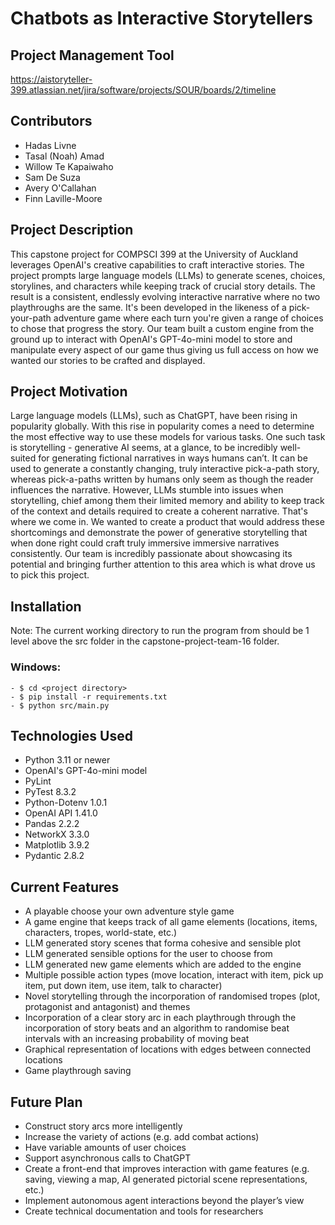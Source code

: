 # Chatbots as Interactive Storytellers

## Project Management Tool

https://aistoryteller-399.atlassian.net/jira/software/projects/SOUR/boards/2/timeline

## Contributors

- Hadas Livne
- Tasal (Noah) Amad 
- Willow Te Kapaiwaho
- Sam De Suza
- Avery O'Callahan
- Finn Laville-Moore

## Project Description

This capstone project for COMPSCI 399 at the University of Auckland leverages OpenAI's creative capabilities to craft interactive stories. 
The project prompts large language models (LLMs) to generate scenes, choices, storylines, and characters while keeping track of crucial 
story details. The result is a consistent, endlessly evolving interactive narrative where no two playthroughs are the same. It's been developed
in the likeness of a pick-your-path adventure game where each turn you're given a range of choices to chose that progress the story. Our team built
a custom engine from the ground up to interact with OpenAI's GPT-4o-mini model to store and manipulate every aspect of our game thus giving us full access
on how we wanted our stories to be crafted and displayed.

## Project Motivation

Large language models (LLMs), such as ChatGPT, have been rising in popularity globally. With this rise in popularity comes a need to determine the most 
effective way to use these models for various tasks. One such task is storytelling - generative AI seems, at a glance, to be incredibly well-suited for 
generating fictional narratives in ways humans can’t. It can be used to generate a constantly changing, truly interactive pick-a-path story, whereas 
pick-a-paths written by humans only seem as though the reader influences the narrative. However, LLMs stumble into issues when storytelling, chief among 
them their limited memory and ability to keep track of the context and details required to create a coherent narrative. That's where we come in. We wanted
to create a product that would address these shortcomings and demonstrate the power of generative storytelling that when done right could craft truly immersive
immersive narratives consistently. Our team is incredibly passionate about showcasing its potential and bringing further attention to this area which is what 
drove us to pick this project.

## Installation

Note: The current working directory to run the program from should be 1 level above the src folder 
in the capstone-project-team-16 folder. 

 ### Windows:
 ```
- $ cd <project directory>
- $ pip install -r requirements.txt
- $ python src/main.py
```

## Technologies Used

- Python 3.11 or newer
- OpenAI's GPT-4o-mini model
- PyLint 
- PyTest 8.3.2 
- Python-Dotenv 1.0.1
- OpenAI API 1.41.0
- Pandas 2.2.2
- NetworkX 3.3.0
- Matplotlib 3.9.2
- Pydantic 2.8.2

## Current Features

- A playable choose your own adventure style game
- A game engine that keeps track of all game elements (locations, items, characters, tropes, world-state, etc.)
- LLM generated story scenes that forma cohesive and sensible plot
- LLM generated sensible options for the user to choose from
- LLM generated new game elements which are added to the engine
- Multiple possible action types (move location, interact with item, pick up item, put down item, use item, talk to character)
- Novel storytelling through the incorporation of randomised tropes (plot, protagonist and antagonist) and themes
- Incorporation of a clear story arc in each playthrough through the incorporation of story beats and an algorithm to randomise beat intervals with an increasing probability of moving beat
- Graphical representation of locations with edges between connected locations
- Game playthrough saving

## Future Plan

- Construct story arcs more intelligently
- Increase the variety of actions (e.g. add combat actions)
- Have variable amounts of user choices
- Support asynchronous calls to ChatGPT
- Create a front-end that improves interaction with game features (e.g. saving, viewing a map, AI generated pictorial scene representations, etc.)
- Implement autonomous agent interactions beyond the player’s view
- Create technical documentation and tools for researchers
